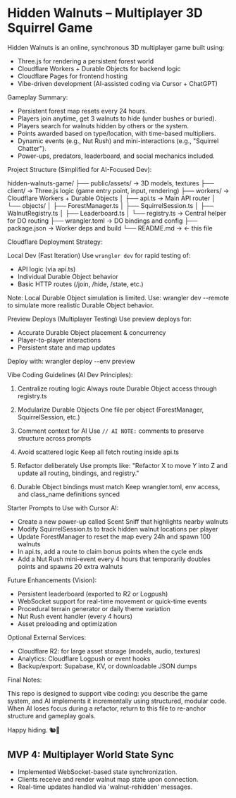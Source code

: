 # Hidden Walnuts – Multiplayer 3D Squirrel Game

Hidden Walnuts is an online, synchronous 3D multiplayer game built using:
- Three.js for rendering a persistent forest world
- Cloudflare Workers + Durable Objects for backend logic
- Cloudflare Pages for frontend hosting
- Vibe-driven development (AI-assisted coding via Cursor + ChatGPT)

Gameplay Summary:
- Persistent forest map resets every 24 hours.
- Players join anytime, get 3 walnuts to hide (under bushes or buried).
- Players search for walnuts hidden by others or the system.
- Points awarded based on type/location, with time-based multipliers.
- Dynamic events (e.g., Nut Rush) and mini-interactions (e.g., "Squirrel Chatter").
- Power-ups, predators, leaderboard, and social mechanics included.

Project Structure (Simplified for AI-Focused Dev):

hidden-walnuts-game/
├── public/assets/           → 3D models, textures
├── client/                  → Three.js logic (game entry point, input, rendering)
├── workers/                 → Cloudflare Workers + Durable Objects
│   ├── api.ts               → Main API router
│   └── objects/
│       ├── ForestManager.ts
│       ├── SquirrelSession.ts
│       ├── WalnutRegistry.ts
│       ├── Leaderboard.ts
│       └── registry.ts      → Central helper for DO routing
├── wrangler.toml            → DO bindings and config
├── package.json             → Worker deps and build
└── README.md                → ← this file

Cloudflare Deployment Strategy:

Local Dev (Fast Iteration)
Use `wrangler dev` for rapid testing of:
- API logic (via api.ts)
- Individual Durable Object behavior
- Basic HTTP routes (/join, /hide, /state, etc.)

Note: Local Durable Object simulation is limited. Use:
wrangler dev --remote
to simulate more realistic Durable Object behavior.

Preview Deploys (Multiplayer Testing)
Use preview deploys for:
- Accurate Durable Object placement & concurrency
- Player-to-player interactions
- Persistent state and map updates

Deploy with:
wrangler deploy --env preview

Vibe Coding Guidelines (AI Dev Principles):

1. Centralize routing logic
   Always route Durable Object access through registry.ts

2. Modularize Durable Objects
   One file per object (ForestManager, SquirrelSession, etc.)

3. Comment context for AI
   Use `// AI NOTE:` comments to preserve structure across prompts

4. Avoid scattered logic
   Keep all fetch routing inside api.ts

5. Refactor deliberately
   Use prompts like:
   "Refactor X to move Y into Z and update all routing, bindings, and registry."

6. Durable Object bindings must match
   Keep wrangler.toml, env access, and class_name definitions synced

Starter Prompts to Use with Cursor AI:

- Create a new power-up called Scent Sniff that highlights nearby walnuts
- Modify SquirrelSession.ts to track hidden walnut locations per player
- Update ForestManager to reset the map every 24h and spawn 100 walnuts
- In api.ts, add a route to claim bonus points when the cycle ends
- Add a Nut Rush mini-event every 4 hours that temporarily doubles points and spawns 20 extra walnuts

Future Enhancements (Vision):

- Persistent leaderboard (exported to R2 or Logpush)
- WebSocket support for real-time movement or quick-time events
- Procedural terrain generator or daily theme variation
- Nut Rush event handler (every 4 hours)
- Asset preloading and optimization

Optional External Services:

- Cloudflare R2: for large asset storage (models, audio, textures)
- Analytics: Cloudflare Logpush or event hooks
- Backup/export: Supabase, KV, or downloadable JSON dumps

Final Notes:

This repo is designed to support vibe coding: you describe the game system, and AI implements it incrementally using structured, modular code. When AI loses focus during a refactor, return to this file to re-anchor structure and gameplay goals.

Happy hiding. 🐿️🌰

## MVP 4: Multiplayer World State Sync

- Implemented WebSocket-based state synchronization.
- Clients receive and render walnut map state upon connection.
- Real-time updates handled via 'walnut-rehidden' messages.
